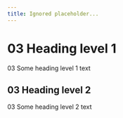 ```yaml
---
title: Ignored placeholder...
---
```


# 03 Heading level 1

03 Some heading level 1 text

## 03 Heading level 2

03 Some heading level 2 text
